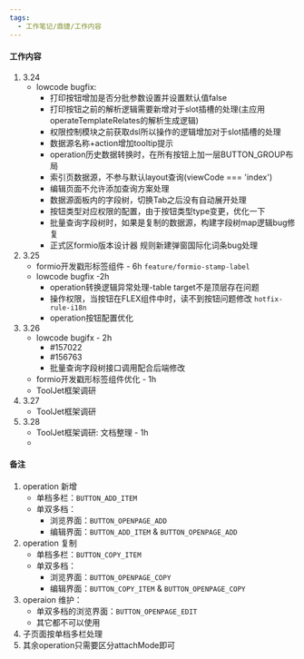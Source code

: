 ```yaml
---
tags:
  - 工作笔记/鼎捷/工作内容
---
```

#### 工作内容

1. 3.24
	- lowcode bugfix:
		- 打印按钮增加是否分批参数设置并设置默认值false
		- 打印按钮之前的解析逻辑需要新增对于slot插槽的处理(主应用operateTemplateRelates的解析生成逻辑)
		- 权限控制模块之前获取dsl所以操作的逻辑增加对于slot插槽的处理
		- 数据源名称+action增加tooltip提示
		- operation历史数据转换时，在所有按钮上加一层BUTTON_GROUP布局
		- 索引页数据源，不参与默认layout查询(viewCode === 'index')
		- 编辑页面不允许添加查询方案处理
		- 数据源面板内的字段树，切换Tab之后没有自动展开处理
		- 按钮类型对应权限的配置，由于按钮类型type变更，优化一下
		- 批量查询字段树时，如果是复制的数据源，构建字段树map逻辑bug修复
		- 正式区formio版本设计器 规则新建弹窗国际化词条bug处理
2. 3.25
	- formio开发戳形标签组件 - 6h `feature/formio-stamp-label`
	- lowcode bugfix -2h
		- operation转换逻辑异常处理-table target不是顶层存在问题
		- 操作权限，当按钮在FLEX组件中时，读不到按钮问题修改 `hotfix-rule-i18n`
		- operation按钮配置优化
3. 3.26
	- lowcode bugifx - 2h
		- #157022
		- #156763
		- 批量查询字段树接口调用配合后端修改
	- formio开发戳形标签组件优化 - 1h
	- ToolJet框架调研
4. 3.27
	- ToolJet框架调研
5. 3.28
	- ToolJet框架调研: 文档整理 - 1h
	- 


#### 备注
1. operation 新增
	- 单档多栏：`BUTTON_ADD_ITEM`
	- 单双多档：
		- 浏览界面：`BUTTON_OPENPAGE_ADD`
		- 编辑界面：`BUTTON_ADD_ITEM` & `BUTTON_OPENPAGE_ADD`
2. operation 复制
	- 单档多栏：`BUTTON_COPY_ITEM`
	- 单双多档：
		- 浏览界面：`BUTTON_OPENPAGE_COPY`
		- 编辑界面：`BUTTON_COPY_ITEM` & `BUTTON_OPENPAGE_COPY`
3. operaion 维护：
	- 单双多档的浏览界面：`BUTTON_OPENPAGE_EDIT`
	- 其它都不可以使用
4. 子页面按单档多栏处理
5. 其余operation只需要区分attachMode即可